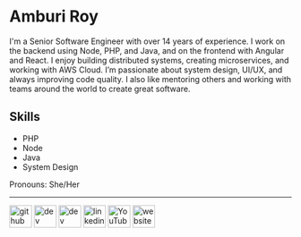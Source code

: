# Amburi Roy

I'm a Senior Software Engineer with over 14 years of experience. I work on the backend using Node, PHP, and Java, and on the frontend with Angular and React. I enjoy building distributed systems, creating microservices, and working with AWS Cloud. I’m passionate about system design, UI/UX, and always improving code quality. I also like mentoring others and working with teams around the world to create great software.

## Skills

- PHP
- Node
- Java
- System Design


Pronouns: She/Her 

---

[<img src='https://cdn.jsdelivr.net/npm/simple-icons@3.0.1/icons/github.svg' alt='github' height='40'>](https://github.com/amburi)  [<img src='https://cdn.jsdelivr.net/npm/simple-icons@3.0.1/icons/dev-dot-to.svg' alt='dev' height='40'>](https://dev.to/amburi)  [<img src='https://cdn.jsdelivr.net/npm/simple-icons@3.0.1/icons/hashnode.svg' alt='dev' height='40'>](amburi)  [<img src='https://cdn.jsdelivr.net/npm/simple-icons@3.0.1/icons/linkedin.svg' alt='linkedin' height='40'>](https://www.linkedin.com/in/amburi/)  [<img src='https://cdn.jsdelivr.net/npm/simple-icons@3.0.1/icons/youtube.svg' alt='YouTube' height='40'>](https://www.youtube.com/channel/TechAmburi)  [<img src='https://cdn.jsdelivr.net/npm/simple-icons@3.0.1/icons/icloud.svg' alt='website' height='40'>](https://amburi.com/)  
